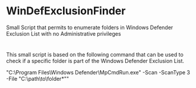 # WinDefExclusionFinder
Small Script that permits to enumerate folders in Windows Defender Exclusion List with no Administrative privileges

#
This small script is based on the following command that can be used to check if a specific folder is part of the Windows Defender Exclusion List.

"C:\Program Files\Windows Defender\MpCmdRun.exe" -Scan -ScanType 3 -File "C:\path\to\folder\*""
